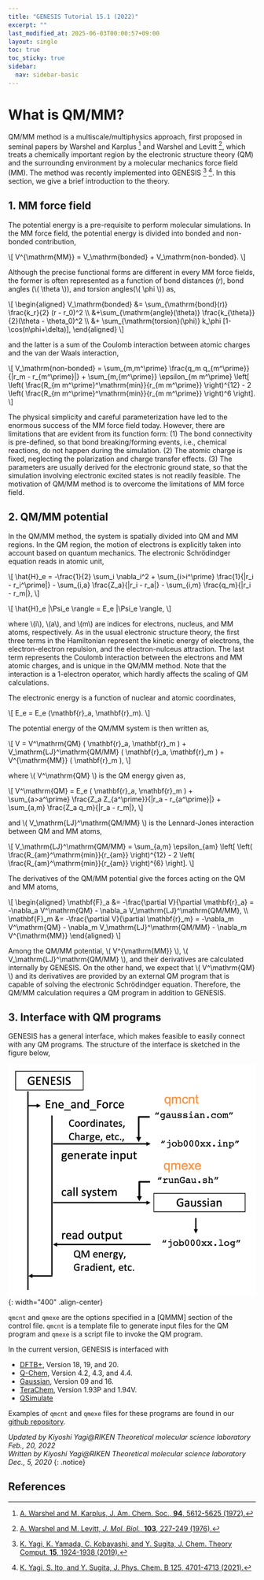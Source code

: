 ```yaml
---
title: "GENESIS Tutorial 15.1 (2022)"
excerpt: ""
last_modified_at: 2025-06-03T00:00:57+09:00
layout: single
toc: true
toc_sticky: true
sidebar:
  nav: sidebar-basic
---
```


# What is QM/MM? 

QM/MM method is a multiscale/multiphysics approach, first proposed in
seminal papers by Warshel and Karplus [^1] and Warshel and Levitt [^2], which treats a chemically
important region by the electronic structure theory (QM) and the
surrounding environment by a molecular mechanics force field (MM). The
method was recently implemented into GENESIS [^3] [^4].
In this section, we give a brief introduction to the theory.

## 1. MM force field 

The potential energy is a pre-requisite to perform molecular
simulations. In the MM force field, the potential energy is divided into
bonded and non-bonded contribution,

\\[
V^{\mathrm{MM}} = V_\mathrm{bonded} + V_\mathrm{non-bonded}.
\\]

Although the precise functional forms are different in every MM force
fields, the former is often represented as a function of bond distances
(*r*), bond angles (\\( \\theta \\)), and torsion angles(\\( \\phi \\))
as,

\\[ 
\begin{aligned} 
V_\mathrm{bonded}  &=  \sum_{\mathrm{bond}(r)} \frac{k_r}{2} (r - r_0)^2 \\\ 
&+\sum_{\mathrm{angle}(\theta)} \frac{k_{\theta}}{2}(\theta - \theta_0)^2 \\\ 
&+ \sum_{\mathrm{torsion}(\phi)} k_\phi [1-\cos(n\phi+\delta)], 
\end{aligned} 
\\]

and the latter is a sum of the Coulomb interaction between atomic
charges and the van der Waals interaction,

\\[
V_\mathrm{non-bonded} = \sum_{m,m^\prime} \frac{q_m q_{m^\prime}}{|r_m - r_{m^\prime}|} + \sum_{m,{m^\prime}} \epsilon_{m m^\prime} \left[ \left( \frac{R_{m m^\prime}^\mathrm{min}}{r_{m m^\prime}} \right)^{12} - 2 \left( \frac{R_{m m^\prime}^\mathrm{min}}{r_{m m^\prime}} \right)^6 \right].
\\]

The physical simplicity and careful parameterization have led to the
enormous success of the MM force field today. However, there are
limitations that are evident from its function form: (1) The bond
connectivity is pre-defined, so that bond breaking/forming events, i.e.,
chemical reactions, do not happen during the simulation. (2) The atomic
charge is fixed, neglecting the polarization and charge transfer
effects. (3) The parameters are usually derived for the electronic
ground state, so that the simulation involving electronic excited states
is not readily feasible. The motivation of QM/MM method is to overcome
the limitations of MM force field.

## 2. QM/MM potential 

In the QM/MM method, the system is spatially divided into QM and MM
regions. In the QM region, the motion of electrons is explicitly taken
into account based on quantum mechanics. The electronic Schrödindger
equation reads in atomic unit,

\\[
\hat{H}_e = -\frac{1}{2} \sum_i \nabla_i^2 + \sum\_{i>i^\prime} \frac{1}{|r_i - r_i^\prime|} - \sum\_{i,a} \frac{Z_a}{|r_i - r_a|} - \sum\_{i,m} \frac{q_m}{|r_i - r_m|},
\\]

\\[
\hat{H}_e |\Psi_e \rangle = E_e |\Psi_e \rangle,
\\]

where \\(i\\), \\(a\\), and \\(m\\) are indices for electrons, nucleus, and MM atoms,
respectively. As in the usual electronic structure theory, the first
three terms in the Hamiltonian represent the kinetic energy of
electrons, the electron-electron repulsion, and the electron-nulceus
attraction. The last term represents the Coulomb interaction between the
electrons and MM atomic charges, and is unique in the QM/MM method. Note
that the interaction is a 1-electron operator, which hardly affects the
scaling of QM calculations.

The electronic energy is a function of nuclear and atomic coordinates,

\\[
E_e = E_e (\mathbf{r}_a, \mathbf{r}_m).
\\]

The potential energy of the QM/MM system is then written as,

\\[
V = V^\mathrm{QM} ( \mathbf{r}_a, \mathbf{r}_m ) + 
V\_\mathrm{LJ}^\mathrm{QM/MM} ( \mathbf{r}_a, \mathbf{r}_m ) + V^{\mathrm{MM}} ( \mathbf{r}_m ), 
\\]

where \\( V^\mathrm{QM} \\) is the QM energy given as,

\\[
V^\mathrm{QM} = E_e ( \mathbf{r}_a, \mathbf{r}_m ) + \sum\_{a>a^\prime} \frac{Z_a Z\_{a^\prime}}{|r_a - r\_{a^\prime}|} + \sum\_{a,m} \frac{Z_a q_m}{|r_a - r_m|},
\\]

and \\( V_\mathrm{LJ}^\mathrm{QM/MM} \\) is the Lennard-Jones interaction between QM and MM atoms,

\\[
V_\mathrm{LJ}^\mathrm{QM/MM} = \sum\_{a,m} \epsilon\_{am} \left[ \left( \frac{R\_{am}^\mathrm{min}}{r\_{am}} \right)^{12} - 2 \left( \frac{R\_{am}^\mathrm{min}}{r\_{am}} \right)^{6} \right].
\\]

The derivatives of the QM/MM potential give the forces acting on the QM and MM atoms,

\\[
\begin{aligned} 
\mathbf{F}_a &= -\frac{\partial V}{\partial \mathbf{r}_a} = -\nabla_a V^\mathrm{QM} - \nabla_a V\_\mathrm{LJ}^\mathrm{QM/MM}, \\\ 
\mathbf{F}_m &= -\frac{\partial V}{\partial \mathbf{r}_m} = -\nabla_m V^\mathrm{QM} - \nabla_m V\_\mathrm{LJ}^\mathrm{QM/MM} - \nabla_m V^{\mathrm{MM}}
\end{aligned} 
\\]

Among the QM/MM potential, \\( V^{\mathrm{MM}} \\), \\( V\_\mathrm{LJ}^\mathrm{QM/MM} \\),
and their derivatives are calculated internally by GENESIS. On the other
hand, we expect that \\( V^\mathrm{QM} \\) and its derivatives are provided by
an external QM program that is capable of solving the electronic
Schrödindger equation. Therefore, the QM/MM calculation requires a QM
program in addition to GENESIS.

## 3. Interface with QM programs 

GENESIS has a general interface, which makes feasible to easily connect
with any QM programs. The structure of the interface is sketched in the
figure below,

![](/assets/images/2019_02_qmmm_scheme.png){: width="400" .align-center}

`qmcnt` and `qmexe` are the options specified in a \[QMMM\] section of
the control file. `qmcnt` is a template file to generate input files for
the QM program and `qmexe` is a script file to invoke the QM program.

In the current version, GENESIS is interfaced with

- [DFTB+](https://dftbplus.org/), Version 18, 19, and 20.
- [Q-Chem](https://www.q-chem.com/), Version 4.2, 4.3, and 4.4.
- [Gaussian](https://gaussian.com/), Version 09 and 16.
- [TeraChem](http://www.petachem.com/index.html), Version 1.93P and 1.94V.
- [QSimulate](https://qsimulate.com/)

Examples of `qmcnt` and `qmexe` files for these programs are found in
our [github repository](https://github.com/yagikiyoshi/QMMMscripts).

*Updated by Kiyoshi Yagi@RIKEN Theoretical molecular science laboratory\
Feb., 20, 2022*\
*Written by Kiyoshi Yagi@RIKEN Theoretical molecular science laboratory\
Dec., 5, 2020*
{: .notice}

## References 

[^1]:  [A. Warshel and M. Karplus, J. Am. Chem. Soc., **94**, 5612-5625 (1972).](https://doi.org/10.1021/ja00771a014)

[^2]:  [A. Warshel and M. Levitt, *J. Mol. Biol.*, **103**, 227-249 (1976).](https://doi.org/10.1016/0022-2836(76)90311-9)

[^3]:  [K. Yagi, K. Yamada, C. Kobayashi, and Y. Sugita, J. Chem. Theory Comput. **15**, 1924-1938 (2019).](https://pubs.acs.org/doi/10.1021/acs.jctc.8b01193)

[^4]:  [K. Yagi, S. Ito, and Y. Sugita, J. Phys. Chem. B 125, 4701-4713 (2021).](https://pubs.acs.org/doi/10.1021/acs.jpcb.1c01862)
